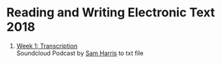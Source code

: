 # Reading and Writing Electronic Text 2018

1. [Week 1: Transcription]()
<br>Soundcloud Podcast by [Sam Harris](https://soundcloud.com/intelligence2/sam-harris-on-the-science-of-good-and-evil) to txt file
